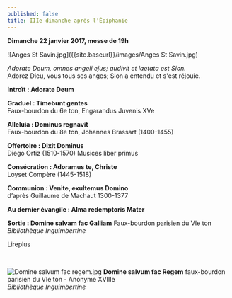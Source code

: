 ```yaml
---
published: false
title: IIIe dimanche après l'Épiphanie
---
```

**Dimanche 22 janvier 2017, messe de 19h**

![Anges St Savin.jpg]({{site.baseurl}}/images/Anges St Savin.jpg)

*Adorate Deum, omnes angeli ejus; audivit et laetata est Sion.*  
Adorez Dieu, vous tous ses anges; Sion a entendu et s'est réjouie.

**Introït : Adorate Deum**  

**Graduel : Timebunt gentes**  
Faux-bourdon du 6e ton, Engarandus Juvenis XVe

**Alleluia : Dominus regnavit**  
Faux-bourdon du 8e ton, Johannes Brassart (1400-1455)

**Offertoire : Dixit Dominus**  
Diego Ortiz (1510-1570) Musices liber primus

**Consécration : Adoramus te, Christe**  
Loyset Compère (1445-1518)

**Communion : Venite, exultemus Domino**  
d’après Guillaume de Machaut 1300-1377

**Au dernier évangile : Alma redemptoris Mater**  

**Sortie : Domine salvam fac Galliam**
Faux-bourdon parisien du VIe ton *Bibliothèque Inguimbertine*

Lireplus

&nbsp;

![Domine salvum fac regem.jpg]({{site.baseurl}}/images/Domine%20salvum%20fac%20regem.jpg)
**Domine salvum fac Regem** faux-bourdon parisien du VIe ton - Anonyme XVIIIe  
*Bibliothèque Inguimbertine*